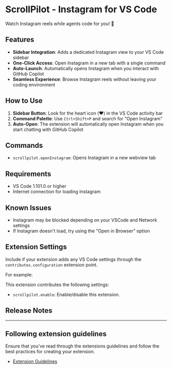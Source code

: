 # ScrollPilot - Instagram for VS Code

Watch Instagram reels while agents code for you! 🚀

## Features

- **Sidebar Integration**: Adds a dedicated Instagram view to your VS Code sidebar
- **One-Click Access**: Open Instagram in a new tab with a single command
- **Auto-Launch**: Automatically opens Instagram when you interact with GitHub Copilot
- **Seamless Experience**: Browse Instagram reels without leaving your coding environment

## How to Use

1. **Sidebar Button**: Look for the heart icon (❤️) in the VS Code activity bar
2. **Command Palette**: Use `Ctrl+Shift+P` and search for "Open Instagram"
3. **Auto-Open**: The extension will automatically open Instagram when you start chatting with GitHub Copilot

## Commands

- `scrollpilot.openInstagram`: Opens Instagram in a new webview tab

## Requirements

- VS Code 1.101.0 or higher
- Internet connection for loading Instagram

## Known Issues

- Instagram may be blocked depending on your VSCode and Network settings 
- If Instagram doesn't load, try using the "Open in Browser" option

## Extension Settings

Include if your extension adds any VS Code settings through the `contributes.configuration` extension point.

For example:

This extension contributes the following settings:

* `scrollpilot.enable`: Enable/disable this extension.


## Release Notes

---

## Following extension guidelines

Ensure that you've read through the extensions guidelines and follow the best practices for creating your extension.

* [Extension Guidelines](https://code.visualstudio.com/api/references/extension-guidelines)
